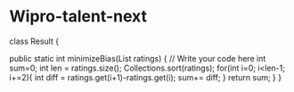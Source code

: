 # Wipro-talent-next
class Result {

public static int minimizeBias(List ratings) { // Write your code here int sum=0; int len = ratings.size(); Collections.sort(ratings); for(int i=0; i<len-1; i+=2){ int diff = ratings.get(i+1)-ratings.get(i); sum+= diff; } return sum; } }
